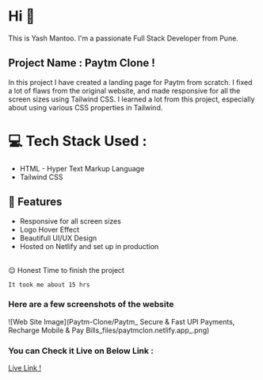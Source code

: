# Hi 👋 
This is Yash Mantoo. 
I'm a passionate Full Stack Developer from Pune.

## Project Name : **Paytm Clone !**

In this project I have created a landing page for Paytm from scratch. I fixed a lot of flaws from the original website, and made responsive for all the screen sizes using Tailwind CSS.
I learned a lot from this project, especially about using various CSS properties in Tailwind.
</br>

# 💻 Tech Stack Used :

  - HTML - Hyper Text Markup Language
  - Tailwind CSS

## 📝 Features

- Responsive for all screen sizes
- Logo Hover Effect
- Beautifull UI/UX Design
- Hosted on Netlify and set up in production
</br>
😌 Honest Time to finish the project

    It took me about 15 hrs

### Here are a few screenshots of the website

![Web Site Image](Paytm-Clone/Paytm_ Secure & Fast UPI Payments, Recharge Mobile & Pay Bills_files/paytmclon.netlify.app_.png)

### You can Check it Live on Below Link :

[Live Link !]()

